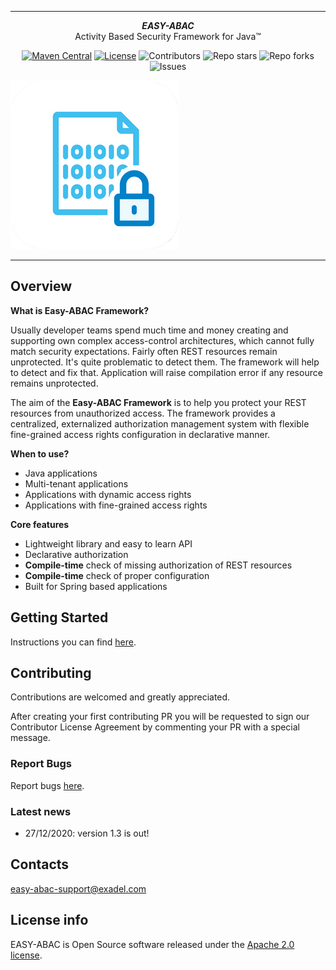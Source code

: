 ***

<div align="center">
    <b><em>EASY-ABAC</em></b><br>
    Activity Based Security Framework for Java&trade;
</div>

<div align="center">

[![Maven Central](http://maven-badges.herokuapp.com/maven-central/com.exadel.security/easy-abac/badge.svg?style=flat)](http://search.maven.org/#artifactdetails|com.exadel.security|easy-abac|)
[![License](https://img.shields.io/github/license/apache/incubator-streampipes.svg)](http://www.apache.org/licenses/LICENSE-2.0)
![Contributors](https://img.shields.io/github/contributors/exadel-inc/activity-based-security-framework)
![Repo stars](https://img.shields.io/github/stars/exadel-inc/activity-based-security-framework)
![Repo forks](https://img.shields.io/github/forks/exadel-inc/activity-based-security-framework)
![Issues](https://img.shields.io/github/issues/exadel-inc/activity-based-security-framework)

</div>

![](images/logo.png)

***

## Overview

**What is Easy-ABAC Framework?**

Usually developer teams spend much time and money creating and supporting own complex access-control 
architectures, which cannot fully match security expectations.
Fairly often REST resources remain unprotected. It's quite problematic to detect them. 
The framework will help to detect and fix that. Application will raise compilation error if any resource remains unprotected.

The aim of the **Easy-ABAC Framework** is to help you protect your REST resources from unauthorized access.
The framework provides a centralized, externalized authorization management system 
with flexible fine-grained access rights configuration in declarative manner.

**When to use?**

- Java applications
- Multi-tenant applications
- Applications with dynamic access rights
- Applications with fine-grained access rights

**Core features**

- Lightweight library and easy to learn API
- Declarative authorization
- **Compile-time** check of missing authorization of REST resources
- **Compile-time** check of proper configuration
- Built for Spring based applications

## Getting Started

Instructions you can find [here](docs/README.md).

## Contributing

Contributions are welcomed and greatly appreciated.

After creating your first contributing PR you will be requested to sign our 
Contributor License Agreement by commenting your PR with a
special message.

### Report Bugs

Report bugs [here](https://github.com/exadel-inc/activity-based-security-framework/issues).

### Latest news

* 27/12/2020: version 1.3 is out!

## Contacts
[easy-abac-support@exadel.com](mailto:easy-abac-support@exadel.com)

## License info

EASY-ABAC is Open Source software released under the [Apache 2.0 license](https://www.apache.org/licenses/LICENSE-2.0.html).